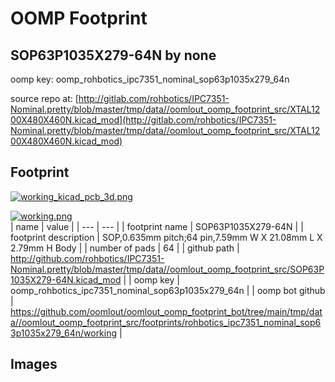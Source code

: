 # OOMP Footprint  
## SOP63P1035X279-64N  by none  
  
oomp key: oomp_rohbotics_ipc7351_nominal_sop63p1035x279_64n  
  
source repo at: [http://gitlab.com/rohbotics/IPC7351-Nominal.pretty/blob/master/tmp/data//oomlout_oomp_footprint_src/XTAL1200X480X460N.kicad_mod](http://gitlab.com/rohbotics/IPC7351-Nominal.pretty/blob/master/tmp/data//oomlout_oomp_footprint_src/XTAL1200X480X460N.kicad_mod)  
## Footprint  
  
[![working_kicad_pcb_3d.png](working_kicad_pcb_3d_600.png)](working_kicad_pcb_3d.png)  
  
[![working.png](working_600.png)](working.png)  
| name | value | 
| --- | --- | 
| footprint name | SOP63P1035X279-64N | 
| footprint description | SOP,0.635mm pitch;64 pin,7.59mm W X 21.08mm L X 2.79mm H Body | 
| number of pads | 64 | 
| github path | http://github.com/rohbotics/IPC7351-Nominal.pretty/blob/master/tmp/data//oomlout_oomp_footprint_src/SOP63P1035X279-64N.kicad_mod | 
| oomp key | oomp_rohbotics_ipc7351_nominal_sop63p1035x279_64n | 
| oomp bot github | https://github.com/oomlout/oomlout_oomp_footprint_bot/tree/main/tmp/data//oomlout_oomp_footprint_src/footprints/rohbotics_ipc7351_nominal_sop63p1035x279_64n/working | 
## Images  

